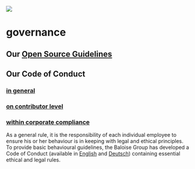 ![](https://upload.wikimedia.org/wikipedia/commons/thumb/1/1f/Icon_DINA_Schwerpunkte_Parldigi_03_Open_Government_Data_Farbig.svg/200px-Icon_DINA_Schwerpunkte_Parldigi_03_Open_Government_Data_Farbig.svg.png)

# governance

## Our [Open Source Guidelines](https://baloise.github.io/open-source/docs/arc42/)

## Our Code of Conduct

### [in general](https://opensource.guide/code-of-conduct/)

### [on contributor level](https://github.com/baloise/open-source/blob/master/CODE_OF_CONDUCT.md#our-pledge)

### [within corporate compliance](https://www.baloise.com/en/home/about-us/what-we-stand-for/corporate-governance.html)

As a general rule, it is the responsibility of each individual employee to ensure his or her behaviour is in keeping with legal and ethical principles. To provide basic behavioural guidelines, the Baloise Group has developed a Code of Conduct (available in [English](https://www.baloise.com/dam/jcr:61f34c11-bcb8-4e44-b648-b80ede1d101f/code-of-conduct-baloise-english.pdf) and [Deutsch](https://www.baloise.com/dam/jcr:aad6ef59-b2f2-4c44-901d-b2247b07fb8e/code-of-conduct-baloise-deutsch.pdf)) containing essential ethical and legal rules.